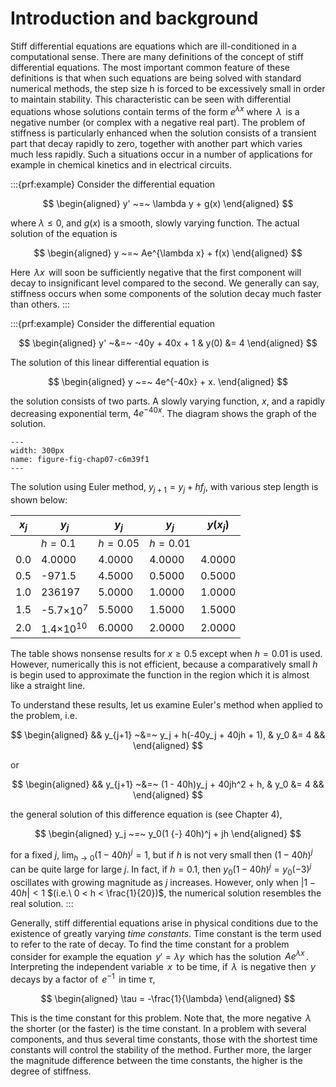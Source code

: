 # Introduction and background

Stiff differential equations are equations which are ill-conditioned in
a computational sense. There are many definitions of the concept of
stiff differential equations. The most important common feature of these
definitions is that when such equations are being solved with standard
numerical methods, the step size h is forced to be excessively small in
order to maintain stability. This characteristic can be seen with
differential equations whose solutions contain terms of the form
$e^{\lambda x}$ where $\,\lambda\,$ is a negative number (or complex
with a negative real part). The problem of stiffness is particularly
enhanced when the solution consists of a transient part that decay
rapidly to zero, together with another part which varies much less
rapidly. Such a situations occur in a number of applications for example
in chemical kinetics and in electrical circuits.

:::{prf:example}
Consider the differential equation 

$$
\begin{aligned}
        y' ~=~ \lambda y + g(x)    
\end{aligned}
$$

 where $\lambda \leq 0$, and $g(x)$ is a smooth, slowly
varying function. The actual solution of the equation is


$$
\begin{aligned}
        y ~=~ Ae^{\lambda x} + f(x)    
\end{aligned}
$$

 Here $\,\lambda x\,$ will soon be sufficiently negative
that the first component will decay to insignificant level compared to
the second. We generally can say, stiffness occurs when some components
of the solution decay much faster than others.
:::

:::{prf:example}
Consider the differential equation 

$$
\begin{aligned}
            y' ~&=~ -40y + 40x + 1 & y(0) &= 4        
\end{aligned}
$$

The solution of this linear differential equation is

$$
\begin{aligned}
        y ~=~ 4e^{-40x} + x.        
\end{aligned}
$$

the solution consists of two parts. A slowly varying
function, $x$, and a rapidly decreasing exponential term, $4e^{-40x}$.
The diagram shows the graph of the solution.

```{figure} /images/07/fig-chap07-c6m39f1.svg
---
width: 300px
name: figure-fig-chap07-c6m39f1
---
```

The solution using Euler method, $y_{j+1} = y_j + hf_j$, with various
step length is shown below:


| $x_j$ | $y_j$     | $y_j$      | $y_j$ | $y(x_j)$ |
|--|--|--|--|--|
|       | $h = 0.1$ | $h = 0.05$ | $h = 0.01$ |
| 0.0   | 4.0000 | 4.0000 | 4.0000 | 4.0000|
|0.5 | -971.5 | 4.5000 | 0.5000 | 0.5000|
|1.0 | 236197 | 5.0000 | 1.0000 | 1.0000|
|1.5 | -5.7$\times 10^7$ | 5.5000 | 1.5000 | 1.5000|
|2.0 | 1.4$\times 10^{10}$ | 6.0000 | 2.0000 | 2.0000|


The table shows nonsense results for $x \geq 0.5$ except when $h = 0.01$
is used. However, numerically this is not efficient, because a
comparatively small $h$ is begin used to approximate the function in the
region which it is almost like a straight line.

To understand these results, let us examine Euler's method when applied
to the problem, i.e. 

$$
\begin{aligned}
        && y_{j+1} ~&=~ y_j + h(-40y_j + 40jh + 1),
        & y_0 &= 4 &&    
\end{aligned}
$$

or 

$$
\begin{aligned}
        && y_{j+1} ~&=~ (1 - 40h)y_j + 40jh^2 + h,
        & y_0 &= 4 &&    
\end{aligned}
$$

the general solution of this difference equation is (see
Chapter 4), 

$$
\begin{aligned}
        y_j ~=~ y_0(1 {-} 40h)^j + jh    
\end{aligned}
$$

for a fixed $j$,
$\displaystyle\lim_{h \to 0} (1 - 40h)^j = 1$, but if $h$ is not very
small then $(1 - 40h)^j$ can be quite large for large $j$. In fact, if
$h = 0.1$, then $y_0(1 - 40h)^j = y_0(-3)^j$ oscillates with growing
magnitude as $j$ increases. However, only when $|1 - 40h| < 1$
$(i.e.\ 0 < h < \frac{1}{20})$, the numerical solution resembles the
real solution.
:::

Generally, stiff differential equations arise in physical conditions due
to the existence of greatly varying *time constants*. Time constant is
the term used to refer to the rate of decay. To find the time constant
for a problem consider for example the equation $\,y' = \lambda y\,$
which has the solution $\,Ae^{\lambda x}\,$. Interpreting the
independent variable $\,x\,$ to be time, if $\,\lambda\,$ is negative
then $\,y\,$ decays by a factor of $\,e^{-1}\,$ in time $\tau$,


$$
\begin{aligned}
    \tau = -\frac{1}{\lambda}
\end{aligned}
$$

This is the time constant for this problem. Note that,
the more negative $\,\lambda\,$ the shorter (or the faster) is the time
constant. In a problem with several components, and thus several time
constants, those with the shortest time constants will control the
stability of the method. Further more, the larger the magnitude
difference between the time constants, the higher is the degree of
stiffness.